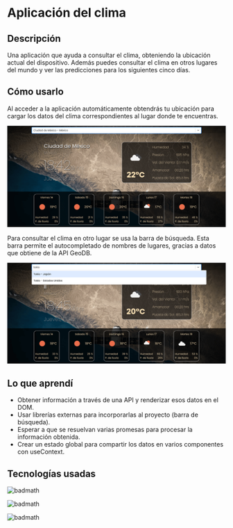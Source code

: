 # Aplicación del clima

## Descripción

Una aplicación que ayuda a consultar el clima, obteniendo la ubicación actual del dispositivo. Además puedes consultar el clima en otros lugares del mundo y ver las predicciones para los siguientes cinco días.

## Cómo usarlo
Al acceder a la aplicación automáticamente obtendrás tu ubicación para cargar los datos del clima correspondientes al lugar donde te encuentras. 

![Alt text](/public/readme-imgs/appclima.png "Optional title")

Para consultar el clima en otro lugar se usa la barra de búsqueda. Esta barra permite el autocompletado de nombres de lugares, gracias a datos que obtiene de la API GeoDB.

![Alt text](/public/readme-imgs/appclima-busqueda.png "Optional title")

## Lo que aprendí

- Obtener información a través de una API y renderizar esos datos en el DOM.
- Usar librerías externas para incorporarlas al proyecto (barra de búsqueda).
- Esperar a que se resuelvan varias promesas para procesar la información obtenida.
- Crear un estado global para compartir los datos en varios componentes con useContext.



## Tecnologías usadas

![badmath](https://img.shields.io/badge/React%20JS-77%25-blue)

![badmath](https://img.shields.io/badge/CSS-17%25-blueviolet)

![badmath](https://img.shields.io/badge/HTML-6%25-orange)
